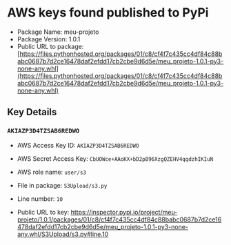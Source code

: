 # AWS keys found published to PyPi

* Package Name: meu-projeto
* Package Version: 1.0.1
* Public URL to package: [https://files.pythonhosted.org/packages/01/c8/cf4f7c435cc4df84c88babc0687b7d2ce16478daf2efdd17cb2cbe9d6d5e/meu_projeto-1.0.1-py3-none-any.whl](https://files.pythonhosted.org/packages/01/c8/cf4f7c435cc4df84c88babc0687b7d2ce16478daf2efdd17cb2cbe9d6d5e/meu_projeto-1.0.1-py3-none-any.whl)

## Key Details

### `AKIAZP3D4TZSAB6REDWO`

* AWS Access Key ID: `AKIAZP3D4TZSAB6REDWO`
* AWS Secret Access Key: `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` 
* AWS role name: `user/s3`
* File in package: `S3Upload/s3.py`
* Line number: `10`

* Public URL to key: https://inspector.pypi.io/project/meu-projeto/1.0.1/packages/01/c8/cf4f7c435cc4df84c88babc0687b7d2ce16478daf2efdd17cb2cbe9d6d5e/meu_projeto-1.0.1-py3-none-any.whl/S3Upload/s3.py#line.10


